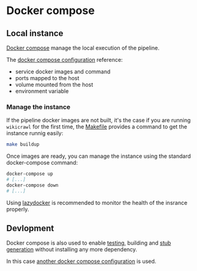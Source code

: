 # Docker compose

## Local instance

[Docker compose](https://docs.docker.com/compose/) manage the local execution of the pipeline.

The [docker compose configuration](/docker-compose.yaml) reference:

- service docker images and command
- ports mapped to the host
- volume mounted from the host
- environment variable

### Manage the instance

If the pipeline docker images are not built, it's the case if you are running `wikicrawl` for the first time, the [Makefile](/Makefile) provides a command to get the instance runnig easily:

```sh
make buildup
```

Once images are ready, you can manage the instance using the standard docker-compose command:

```sh
docker-compose up 
# [...]
docker-compose down
# [...]
```

Using [lazydocker](https://github.com/jesseduffield/lazydocker) is recommended to monitor the health of the insrance properly.

## Devlopment

Docker compose is also used to enable [testing](/doc/tests.md), building and [stub generation](/doc/services/stub.md) without installing any more dependency.

In this case [another docker compose configuration](/docker-compose.dev.yaml) is used.
